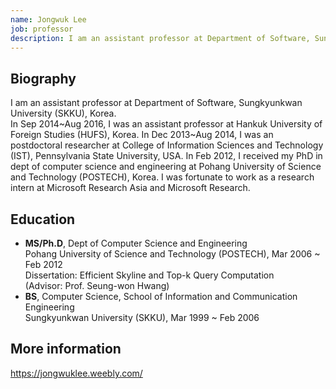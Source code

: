 ```yaml
---
name: Jongwuk Lee
job: professor
description: I am an assistant professor at Department of Software, Sungkyunkwan University (SKKU), Korea.
---
```


## Biography
I am an assistant professor at Department of Software, Sungkyunkwan University (SKKU), Korea.<br>In Sep 2014~Aug 2016, I was an assistant professor at Hankuk University of Foreign Studies (HUFS), Korea. In Dec 2013~Aug 2014, I was an postdoctoral researcher at College of Information Sciences and Technology (IST), Pennsylvania State University, USA. In Feb 2012, I received my PhD in dept of computer science and engineering at Pohang University of Science and Technology (POSTECH), Korea. I was fortunate to work as a research intern at Microsoft Research Asia and Microsoft Research.


## Education
- **MS/Ph.D**, Dept of Computer Science and Engineering<br>
Pohang University of Science and Technology (POSTECH), Mar 2006 ~ Feb 2012<br>
Dissertation: Efficient Skyline and Top-k Query Computation<br>
(Advisor: Prof. Seung-won Hwang)
- **BS**, Computer Science, School of Information and Communication Engineering<br>
Sungkyunkwan University (SKKU), Mar 1999 ~ Feb 2006

## More information
<https://jongwuklee.weebly.com/>